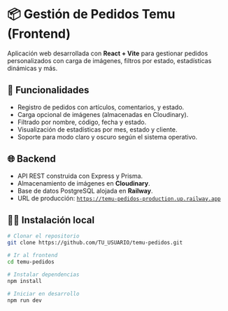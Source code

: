 # 📦 Gestión de Pedidos Temu (Frontend)

Aplicación web desarrollada con **React + Vite** para gestionar pedidos personalizados con carga de imágenes, filtros por estado, estadísticas dinámicas y más.

## 🚀 Funcionalidades

- Registro de pedidos con artículos, comentarios, y estado.
- Carga opcional de imágenes (almacenadas en Cloudinary).
- Filtrado por nombre, código, fecha y estado.
- Visualización de estadísticas por mes, estado y cliente.
- Soporte para modo claro y oscuro según el sistema operativo.

## 🌐 Backend

- API REST construida con Express y Prisma.
- Almacenamiento de imágenes en **Cloudinary**.
- Base de datos PostgreSQL alojada en **Railway**.
- URL de producción: [`https://temu-pedidos-production.up.railway.app`](https://temu-pedidos-production.up.railway.app)

## 🧑‍💻 Instalación local

```bash
# Clonar el repositorio
git clone https://github.com/TU_USUARIO/temu-pedidos.git

# Ir al frontend
cd temu-pedidos

# Instalar dependencias
npm install

# Iniciar en desarrollo
npm run dev
